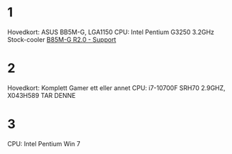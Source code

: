 # 1
Hovedkort: ASUS BB5M-G, LGA1150
CPU: Intel Pentium G3250 3.2GHz
Stock-cooler
[B85M-G R2.0 - Support](https://www.asus.com/supportonly/b85mg_r20/helpdesk_knowledge/)

# 2
Hovedkort: Komplett Gamer ett eller annet
CPU: i7-10700F SRH70 2.9GHZ, X043H589
TAR DENNE

# 3
CPU: Intel Pentium
Win 7